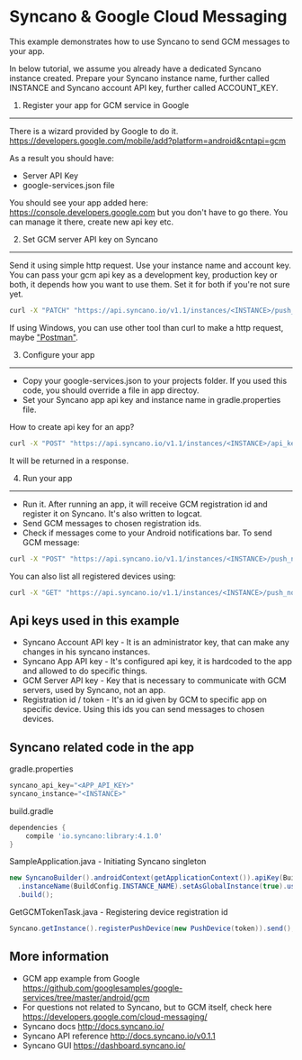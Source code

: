 Syncano & Google Cloud Messaging
================================

This example demonstrates how to use Syncano to send GCM messages to your app.

In below tutorial, we assume you already have a dedicated Syncano instance created.
Prepare your Syncano instance name, further called INSTANCE and Syncano account API key, further called ACCOUNT_KEY.

1. Register your app for GCM service in Google
----------------------------------------------
There is a wizard provided by Google to do it.
https://developers.google.com/mobile/add?platform=android&cntapi=gcm

As a result you should have:
- Server API Key
- google-services.json file

You should see your app added here:
https://console.developers.google.com
but you don't have to go there. You can manage it there, create new api key etc.

2. Set GCM server API key on Syncano
------------------------------------
Send it using simple http request.
Use your instance name and account key. You can pass your gcm api key as a development key, production key or both, it depends how you want to use them. Set it for both if you're not sure yet.
```bash
curl -X "PATCH" "https://api.syncano.io/v1.1/instances/<INSTANCE>/push_notifications/gcm/config/" -H "X-API-KEY: <ACCOUNT_KEY>" -H "Content-Type: application/json" -d '{"production_api_key":"<PRODUCTION_KEY>","development_api_key":"<DEVELOPMENT_KEY>"}'
```

If using Windows, you can use other tool than curl to make a http request, maybe ["Postman"](https://www.getpostman.com/).

3. Configure your app
---------------------
- Copy your google-services.json to your projects folder. If you used this code, you should override a file in app directoy.
- Set your Syncano app api key and instance name in gradle.properties file.

How to create api key for an app?
```bash
curl -X "POST" "https://api.syncano.io/v1.1/instances/<INSTANCE>/api_keys/" -H "X-API-KEY: <ACCOUNT_KEY>" -H "Content-type: application/json" -d '{"description": "GCM example app api key", "allow_anonymous_read": false, "allow_user_create": true, "ignore_acl": false}'
```
It will be returned in a response.

4. Run your app
---------------
- Run it. After running an app, it will receive GCM registration id and register it on Syncano. It's also written to logcat.
- Send GCM messages to chosen registration ids.
- Check if messages come to your Android notifications bar.
To send GCM message:
```bash
curl -X "POST" "https://api.syncano.io/v1.1/instances/<INSTANCE>/push_notifications/gcm/messages/" -H "X-API-KEY: <ACCOUNT_KEY>" -H "Content-Type: application/json" -d '{ "content": { "environment": "development", "registration_ids":["<REGISTRATION_ID>"], "data": {"message":"sample message"} } }'
```
You can also list all registered devices using:
```bash
curl -X "GET" "https://api.syncano.io/v1.1/instances/<INSTANCE>/push_notifications/gcm/devices/" -H "X-API-KEY: <ACCOUNT_KEY>"
```

Api keys used in this example
-----------------------------
- Syncano Account API key - It is an administrator key, that can make any changes in his syncano instances.
- Syncano App API key - It's configured api key, it is hardcoded to the app and allowed to do specific things.
- GCM Server API key - Key that is necessary to communicate with GCM servers, used by Syncano, not an app.
- Registration id / token - It's an id given by GCM to specific app on specific device. Using this ids you can send messages to chosen devices.

Syncano related code in the app
-------------------------------
gradle.properties
```gradle
syncano_api_key="<APP_API_KEY>"
syncano_instance="<INSTANCE>"
```

build.gradle
```gradle
dependencies {
    compile 'io.syncano:library:4.1.0'
}
```

SampleApplication.java - Initiating Syncano singleton
```java
new SyncanoBuilder().androidContext(getApplicationContext()).apiKey(BuildConfig.API_KEY)
  .instanceName(BuildConfig.INSTANCE_NAME).setAsGlobalInstance(true).useLoggedUserStorage(true)
  .build();
```

GetGCMTokenTask.java - Registering device registration id
```java
Syncano.getInstance().registerPushDevice(new PushDevice(token)).send();
```


More information
----------------
- GCM app example from Google
https://github.com/googlesamples/google-services/tree/master/android/gcm
- For questions not related to Syncano, but to GCM itself, check here
https://developers.google.com/cloud-messaging/
- Syncano docs
http://docs.syncano.io/
- Syncano API reference
http://docs.syncano.io/v0.1.1
- Syncano GUI
https://dashboard.syncano.io/
